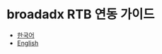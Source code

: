 # broadadx RTB 연동 가이드

* [한국어](broadadx_RTB_연동가이드.md) </br>
* [English](broadadx_RTB_Integration_Guide.md)

